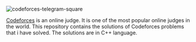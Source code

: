 ![codeforces-telegram-square](https://user-images.githubusercontent.com/36194333/90320420-14168d00-df63-11ea-96d4-36488c51f7a6.png)

[Codeforces](http://codeforces.com/) is an online judge. It is one of the most popular online judges in the world. This repository contains the solutions of Codeforces problems that i have solved. The solutions are in C++ language.
